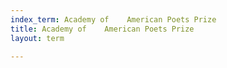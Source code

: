 ```yaml
---
index_term: Academy of    American Poets Prize
title: Academy of    American Poets Prize
layout: term

---
```

